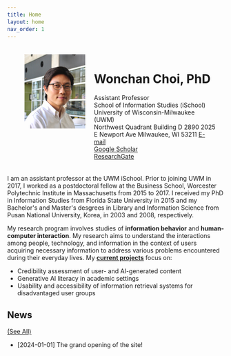 ```yaml
---
title: Home
layout: home
nav_order: 1
---
```

<head>
  <link rel="stylesheet" href="https://cdnjs.cloudflare.com/ajax/libs/font-awesome/6.0.0-beta3/css/all.min.css">
</head>

<style>
  .flex-container {
    #background-color: #F5F6FA;
    padding: 20px;
    display: flex;
    align-items: flex-start; 
  }

  .flex-item {
    padding-left: 20px; 
  }

  .flex-item:first-child {
    flex: 1;
  }

  .flex-item:last-child {
    flex: 2; 
  }

  /* Image styles for small screens (up to 767px width) */
  @media (max-width: 767px) {
    .flex-container {
      flex-direction: column; 
      align-items: center;
    }

    .flex-container img {
      width: 100%; 
    }

    .flex-item {
      padding-left: 0;
      text-align: center;
    }
    .flex-item h1 {
      text-align: center;
    }
  }
</style>

<div class="flex-container">
  <div class="flex-item">
    <img src="/assets/images/wchoi_gp_60.png" alt="Wonchan Choi" style="max-width: 100%; height: auto;">
  </div>
  <div class="flex-item">
    <h1><b>Wonchan Choi, PhD</b></h1>
    Assistant Professor<br/>
    School of Information Studies (iSchool)<br/>
    University of Wisconsin-Milwaukee (UWM)<br/>
    Northwest Quadrant Building D 2890
    2025 E Newport Ave
    Milwaukee, WI 53211
<a href="mailto:wchoi@uwm.edu"><i class="fas fa-envelope"></i> E-mail</a><br/>
<a href="https://scholar.google.com/citations?user=p5_1GbgAAAAJ&hl=en"><i class="fas fa-graduation-cap"></i> Google Scholar</a><br/>
<a href="https://www.researchgate.net/profile/Wonchan-Choi"><i class="fas fa-external-link-alt"></i> ResearchGate</a>
  </div>
</div>

I am an assistant professor at the UWM iSchool. Prior to joining UWM in 2017, I worked as a postdoctoral fellow at the Business School, Worcester Polytechnic Institute in Massachusetts from 2015 to 2017. I received my PhD in Information Studies from Florida State University in 2015 and my Bachelor's and Master's desgrees in Library and Information Science from Pusan National University, Korea, in 2003 and 2008, respectively.

My research program involves studies of **information behavior** and **human-computer interaction**. My research aims to understand the interactions among people, technology, and information in the context of users acquiring necessary information to address various problems encountered during their everyday lives. My [**current projects**](https://wonchan-choi.github.io/research.html) focus on:
- Credibility assessment of user- and AI-generated content
- Generative AI literacy in academic settings
- Usability and accessibility of information retrieval systems for disadvantaged user groups

## News 
[(See All)](https://wonchan-choi.github.io/news.html)
- [2024-01-01] The grand opening of the site!

